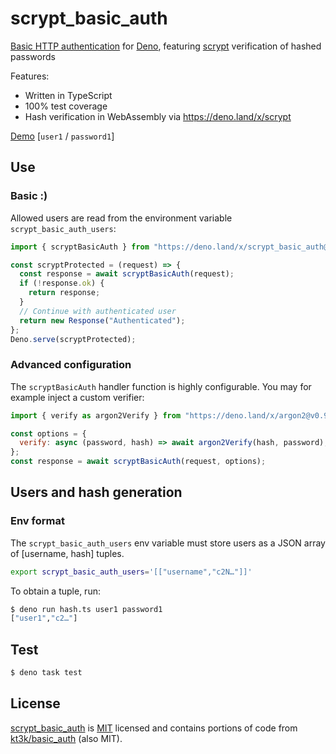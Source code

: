 # scrypt_basic_auth

[Basic HTTP authentication](https://www.rfc-editor.org/rfc/rfc7617) for
[Deno](https://deno.land), featuring
[scrypt](https://www.rfc-editor.org/rfc/rfc7914) verification of hashed
passwords

Features:

- Written in TypeScript
- 100% test coverage
- Hash verification in WebAssembly via https://deno.land/x/scrypt

[Demo](https://scrypt-basic-auth.deno.dev/) [`user1` / `password1`]

## Use

### Basic :)

Allowed users are read from the environment variable `scrypt_basic_auth_users`:

```js
import { scryptBasicAuth } from "https://deno.land/x/scrypt_basic_auth@1.0.1/mod.ts";

const scryptProtected = (request) => {
  const response = await scryptBasicAuth(request);
  if (!response.ok) {
    return response;
  }
  // Continue with authenticated user
  return new Response("Authenticated");
};
Deno.serve(scryptProtected);
```

### Advanced configuration

The `scryptBasicAuth` handler function is highly configurable. You may for
example inject a custom verifier:

```js
import { verify as argon2Verify } from "https://deno.land/x/argon2@v0.9.2/lib/mod.ts";

const options = {
  verify: async (password, hash) => await argon2Verify(hash, password),
};
const response = await scryptBasicAuth(request, options);
```

## Users and hash generation

### Env format

The `scrypt_basic_auth_users` env variable must store users as a JSON array of
[username, hash] tuples.

```bash
export scrypt_basic_auth_users='[["username","c2N…"]]'
```

To obtain a tuple, run:

```sh
$ deno run hash.ts user1 password1
["user1","c2…"]
```

## Test

```sh
$ deno task test
```

## License

[scrypt_basic_auth](https://github.com/cnrdh/scrypt_basic_auth) is
[MIT](https://github.com/cnrdh/scrypt_basic_auth/blob/main/LICENSE) licensed and
contains portions of code from
[kt3k/basic_auth](https://github.com/kt3k/basic_auth) (also MIT).
